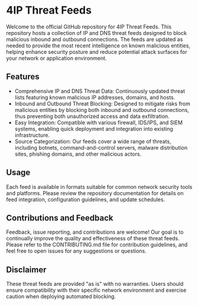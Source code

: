 # 4IP Threat Feeds
Welcome to the official GitHub repository for 4IP Threat Feeds. This repository hosts a collection of IP and DNS threat feeds designed to block malicious inbound and outbound connections. The feeds are updated as needed to provide the most recent intelligence on known malicious entities, helping enhance security posture and reduce potential attack surfaces for your network or application environment.

## Features
- Comprehensive IP and DNS Threat Data: Continuously updated threat lists featuring known malicious IP addresses, domains, and hosts.
- Inbound and Outbound Threat Blocking: Designed to mitigate risks from malicious entities by blocking both inbound and outbound connections, thus preventing both unauthorized access and data exfiltration.
- Easy Integration: Compatible with various firewall, IDS/IPS, and SIEM systems, enabling quick deployment and integration into existing infrastructure.
- Source Categorization: Our feeds cover a wide range of threats, including botnets, command-and-control servers, malware distribution sites, phishing domains, and other malicious actors.

## Usage
Each feed is available in formats suitable for common network security tools and platforms. Please review the repository documentation for details on feed integration, configuration guidelines, and update schedules.

## Contributions and Feedback
Feedback, issue reporting, and contributions are welcome! Our goal is to continually improve the quality and effectiveness of these threat feeds. Please refer to the CONTRIBUTING.md file for contribution guidelines, and feel free to open issues for any suggestions or questions.

## Disclaimer
These threat feeds are provided "as is" with no warranties. Users should ensure compatibility with their specific network environment and exercise caution when deploying automated blocking.
